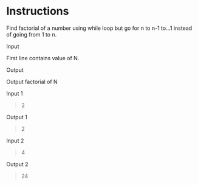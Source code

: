 # Instructions

Find factorial of a number using while loop but go for n to n-1 to...1 instead of going from 1 to n.

Input

First line contains value of N.

Output

Output factorial of N

Input 1

>2

Output 1

>2

Input 2

>4

Output 2

>24
